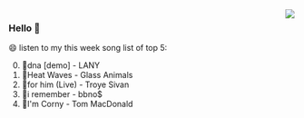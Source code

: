 <img align="right"  src="https://github-readme-stats.vercel.app/api/top-langs/?username=kvnZero" />

### Hello 👋

😄 listen to my this week song list of top 5:

0. 🌈dna [demo] - LANY
1. 🌈Heat Waves - Glass Animals
2. 🌈for him (Live) - Troye Sivan
3. 🌈i remember - bbno$
4. 🌈I'm Corny - Tom MacDonald


